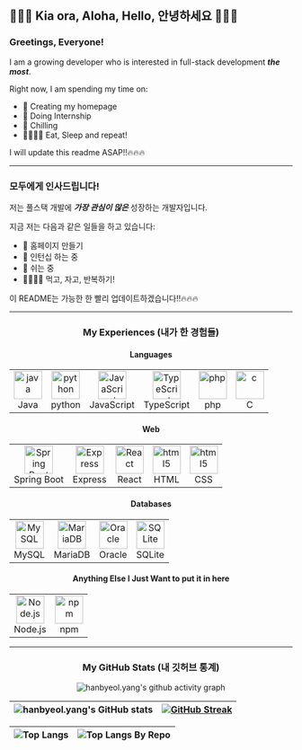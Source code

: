 ## 👋👋👋 Kia ora, Aloha, Hello, 안녕하세요 👋👋👋

### Greetings, Everyone!

I am a growing developer who is interested in full-stack development _**the most**_.

Right now, I am spending my time on:
- 🏡 Creating my homepage
- 📝 Doing Internship
- 🌴 Chilling
- 🍖💤🍖💤 Eat, Sleep and repeat!

I will update this readme ASAP!!🔥🔥🔥

---

### 모두에게 인사드립니다!

저는 풀스택 개발에 _**가장 관심이 많은**_ 성장하는 개발자입니다.

지금 저는 다음과 같은 일들을 하고 있습니다:
- 🏡 홈페이지 만들기
- 📝 인턴십 하는 중
- 🌴 쉬는 중
- 🍖💤🍖💤 먹고, 자고, 반복하기!

이 README는 가능한 한 빨리 업데이트하겠습니다!!🔥🔥🔥

---
<div align="center">
  
  ### My Experiences (내가 한 경험들)

  #### Languages

  <table>
    <tr>
      <td align="center">
        <img src="https://user-images.githubusercontent.com/25181517/117201156-9a724800-adec-11eb-9a9d-3cd0f67da4bc.png" title="java" alt="java" width=50/>
        <br/>
        Java
      </td>
      <td align="center">
        <img src="https://user-images.githubusercontent.com/25181517/183423507-c056a6f9-1ba8-4312-a350-19bcbc5a8697.png" title="python" alt="python" width=50/>
        <br/>
        python
      </td>
      <td align="center">
        <img src="https://user-images.githubusercontent.com/25181517/117447155-6a868a00-af3d-11eb-9cfe-245df15c9f3f.png" title="JavaScript" alt="JavaScript" width=50/>
        <br/>
        JavaScript
      </td>
      <td align="center">
        <img src="https://user-images.githubusercontent.com/25181517/183890598-19a0ac2d-e88a-4005-a8df-1ee36782fde1.png" title="TypeScript" alt="TypeScript" width=50/>
        <br/>
        TypeScript
      </td>
      <td align="center">
        <img src="https://user-images.githubusercontent.com/25181517/183570228-6a040b9f-3ddf-47a2-a201-743121dac664.png" title="php" alt="php" width=50/>
        <br/>
        php
      </td>
      <td align="center">
        <img src="https://user-images.githubusercontent.com/25181517/192106070-46255bcf-65e6-4c6b-a296-bf8d0d8fb2a7.png" title="c" alt="c" width=50/>
        <br/>
        C
      </td>
    </tr>
  </table>


  #### Web

  <table>
    <tr>
      <td align="center">
        <img src="https://user-images.githubusercontent.com/25181517/183891303-41f257f8-6b3d-487c-aa56-c497b880d0fb.png" title="Spring-Boot" alt="Spring Boot" width=50/>
        <br/>
        Spring Boot
      </td>
      <td align="center">
        <img src="https://user-images.githubusercontent.com/25181517/183859966-a3462d8d-1bc7-4880-b353-e2cbed900ed6.png" title="Express" alt="Express" width=50/>
        <br/>
        Express
      </td>
      <td align="center">
        <img src="https://user-images.githubusercontent.com/25181517/183897015-94a058a6-b86e-4e42-a37f-bf92061753e5.png" title="React" alt="React" width=50/>
        <br/>
        React
      </td>
      <td align="center">
        <img src="https://user-images.githubusercontent.com/25181517/192158954-f88b5814-d510-4564-b285-dff7d6400dad.png" title="html5" alt="html5" width=50/>
        <br/>
        HTML
      </td>
      <td align="center">
        <img src="https://user-images.githubusercontent.com/25181517/183898674-75a4a1b1-f960-4ea9-abcb-637170a00a75.png" title="html5" alt="html5" width=50/>
        <br/>
        CSS
      </td>
    </tr>
  </table>

  #### Databases
  
  <table>
    <tr>
      <td align="center">
        <img src="https://user-images.githubusercontent.com/25181517/183896128-ec99105a-ec1a-4d85-b08b-1aa1620b2046.png" title="mysql" alt="MySQL" width=50/>
        <br/>
        MySQL
      </td>
      <td align="center">
        <img src="https://github.com/marwin1991/profile-technology-icons/assets/136815194/3c698a4f-84e4-4849-a900-476b14311634" title="mariadb" alt="MariaDB" width=50/>
        <br/>
        MariaDB
      </td>
      <td align="center">
        <img src="https://user-images.githubusercontent.com/25181517/117208736-bdedc080-adf5-11eb-912f-61c7d43705f6.png" title="oracle" alt="Oracle" width=50/>
        <br/>
        Oracle
      </td>
      <td align="center">
        <img src="https://github.com/marwin1991/profile-technology-icons/assets/136815194/82df4543-236b-4e45-9604-5434e3faab17" title="sqlite" alt="SQLite" width=50/>
        <br/>
        SQLite
      </td>
    </tr>
  </table>

  #### Anything Else I Just Want to put it in here

  <table>
    <tr>
      <td align="center">
        <img src="https://user-images.githubusercontent.com/25181517/183568594-85e280a7-0d7e-4d1a-9028-c8c2209e073c.png" title="nodedotjs" alt="Node.js" width=50/>
        <br/>
        Node.js
      </td>
      <td align="center">
        <img src="https://user-images.githubusercontent.com/25181517/121401671-49102800-c959-11eb-9f6f-74d49a5e1774.png" title="npm" alt="npm" width=50/>
        <br/>
        npm
      </td>
    </tr>
  </table>

</div>

---

<div align="center">

  ### My GitHub Stats (내 깃허브 통계)
  
</div>

<div align="center">

  ![hanbyeol.yang's github activity graph](https://github-readme-activity-graph.vercel.app/graph?username=beuri97&theme=react&hide_title=true&height=300)
  
  |![hanbyeol.yang's GitHub stats](https://github-readme-stats.vercel.app/api?username=beuri97&show_icons=true&theme=tokyonight&hide_border=true)|[![GitHub Streak](https://streak-stats.demolab.com/?user=beuri97&theme=tokyonight)](https://git.io/streak-stats)|
  |------------------------------------------------------------------------------------|----------------------------------------------------------------------------------------------------|
  
  
  |![Top Langs](https://github-readme-stats.vercel.app/api/top-langs/?username=beuri97&hide=jupyter%20notebook&layout=compact&theme=tokyonight)|![Top Langs By Repo](https://github-readme-stats.vercel.app/api/top-langs/?username=beuri97&hide=jupyter%20notebook&size_weight=0&count_weight=1&layout=compact&custom_title=Top%20Language%20by%20Repo&theme=tokyonight&height=100)|
  |------------------------------------------------------------------------------------|----------------------------------------------------------------------------------------------------|

</div>





<!--
**beuri97/beuri97** is a ✨ _special_ ✨ repository because its `README.md` (this file) appears on your GitHub profile.

Here are some ideas to get you started:

- 🔭 I’m currently working on ...
- 🌱 I’m currently learning ...
- 👯 I’m looking to collaborate on ...
- 🤔 I’m looking for help with ...
- 💬 Ask me about ...
- 📫 How to reach me: ...
- 😄 Pronouns: ...
- ⚡ Fun fact: ...
-->
